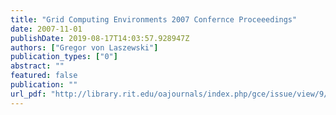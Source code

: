 ```yaml
---
title: "Grid Computing Environments 2007 Confernce Proceeedings"
date: 2007-11-01
publishDate: 2019-08-17T14:03:57.928947Z
authors: ["Gregor von Laszewski"]
publication_types: ["0"]
abstract: ""
featured: false
publication: ""
url_pdf: "http://library.rit.edu/oajournals/index.php/gce/issue/view/9/showToc"
---
```


